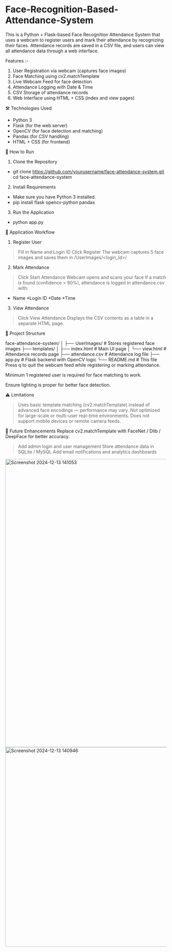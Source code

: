 # Face-Recognition-Based-Attendance-System
This is a Python + Flask-based Face Recognition Attendance System that uses a webcam to register users and mark their attendance by recognizing their faces. 
Attendance records are saved in a CSV file, and users can view all attendance data through a web interface.

 Features :-
1. User Registration via webcam (captures face images)
2. Face Matching using cv2.matchTemplate
3. Live Webcam Feed for face detection
4. Attendance Logging with Date & Time
5. CSV Storage of attendance records
6. Web Interface using HTML + CSS (index and view pages)

🛠️ Technologies Used
  * Python 3
  * Flask (for the web server)
  * OpenCV (for face detection and matching)
  * Pandas (for CSV handling)
  * HTML + CSS (for frontend)

🚀 How to Run
1. Clone the Repository
 * git clone https://github.com/yourusername/face-attendance-system.git
   cd face-attendance-system
   
2. Install Requirements
 * Make sure you have Python 3 installed.
 * pip install flask opencv-python pandas
   
3. Run the Application
 * python app.py

📸 Application Workflow
 1. Register User
> Fill in Name and Login ID
>Click Register
>The webcam captures 5 face images and saves them in /UserImages/<login_id>/

 2. Mark Attendance
>Click Start Attendance
>Webcam opens and scans your face
>If a match is found (confidence > 80%), attendance is logged in attendance.csv with:
  * Name
  *Login ID
  *Date
  *Time

 3. View Attendance
>Click View Attendance
>Displays the CSV contents as a table in a separate HTML page.

📁 Project Structure

face-attendance-system/
│
├── UserImages/             # Stores registered face images
├── templates/
│   ├── index.html          # Main UI page
│   └── view.html           # Attendance records page
├── attendance.csv          # Attendance log file
├── app.py                  # Flask backend with OpenCV logic
└── README.md               # This file
Press q to quit the webcam feed while registering or marking attendance.

Minimum 1 registered user is required for face matching to work.

Ensure lighting is proper for better face detection.

⚠️ Limitations
>Uses basic template matching (cv2.matchTemplate) instead of advanced face encodings — performance may vary.
>Not optimized for large-scale or multi-user real-time environments.
>Does not support mobile devices or remote camera feeds.

📢 Future Enhancements
Replace cv2.matchTemplate with FaceNet / Dlib / DeepFace for better accuracy.
>Add admin login and user management
>Store attendance data in SQLite / MySQL
>Add email notifications and analytics dashboards

<img width="1441" height="900" alt="Screenshot 2024-12-13 141053" src="https://github.com/user-attachments/assets/2694a2fc-3e19-44d8-b3fa-293c9e3c8fef" />

<img width="1716" height="623" alt="Screenshot 2024-12-13 140946" src="https://github.com/user-attachments/assets/c54c987c-ea00-4a1c-8022-3edb194fcb16" />







